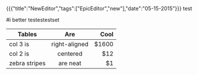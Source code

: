 {{{"title":"NewEditor","tags":["EpicEditor","new"],"date":"05-15-2015"}}}
test

#i better
testestestset

| Tables | Are | Cool |
| ------------- |:-------------:| -----:|
| col 3 is | right-aligned | $1600 |
| col 2 is | centered | $12 |
| zebra stripes | are neat | $1 |